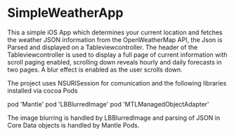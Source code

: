 # SimpleWeatherApp

This a simple iOS App which determines your current location and fetches the weather JSON information from 
the OpenWeatherMap API, the Json is Parsed and displayed on a Tableviewcontroller.
The header of the Tableviewcontroller is used to display a full page of current information with scroll paging
enabled, scrolling down reveals hourly and daily forecasts in two pages.
A blur effect is enabled as the user scrolls down.

The project uses NSURlSession for comunication and the following libraries installed via cocoa Pods

pod 'Mantle'
pod 'LBBlurredImage'
pod 'MTLManagedObjectAdapter'

The image blurring is handled by LBBlurredImage and parsing of JSON in Core Data objects is handled by Mantle Pods.

